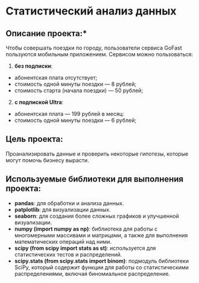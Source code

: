 # Статистический анализ данных
## Описание проекта:*
Чтобы совершать поездки по городу, пользователи сервиса GoFast пользуются мобильным приложением. Сервисом можно пользоваться:
1. **без подписки**:
- абонентская плата отсутствует;
- стоимость одной минуты поездки — 8 рублей;
- стоимость старта (начала поездки) — 50 рублей;
2. **с подпиской Ultra**:
- абонентская плата — 199 рублей в месяц:
- стоимость одной минуты поездки — 6 рублей;
## Цель проекта: 
Проанализировать данные и проверить некоторые гипотезы, которые могут помочь бизнесу вырасти.
## Используемые библиотеки для выполнения проекта:
- **pandas**: для обработки и анализа данных.
- **patplotlib**: для визуализации данных.
- **seaborn**: для создания более сложных графиков и улучшенной визуализации.
- **numpy (import numpy as np)**: библиотека для работы с многомерными массивами и матрицами, а также для выполнения математических операций над ними.
- **scipy (from scipy import stats as st)**: используется для статистических тестов и распределений.
- **scipy.stats (from scipy.stats import binom)**: подмодуль библиотеки SciPy, который содержит функции для работы со статистическими распределениями, включая биномиальное распределение.


